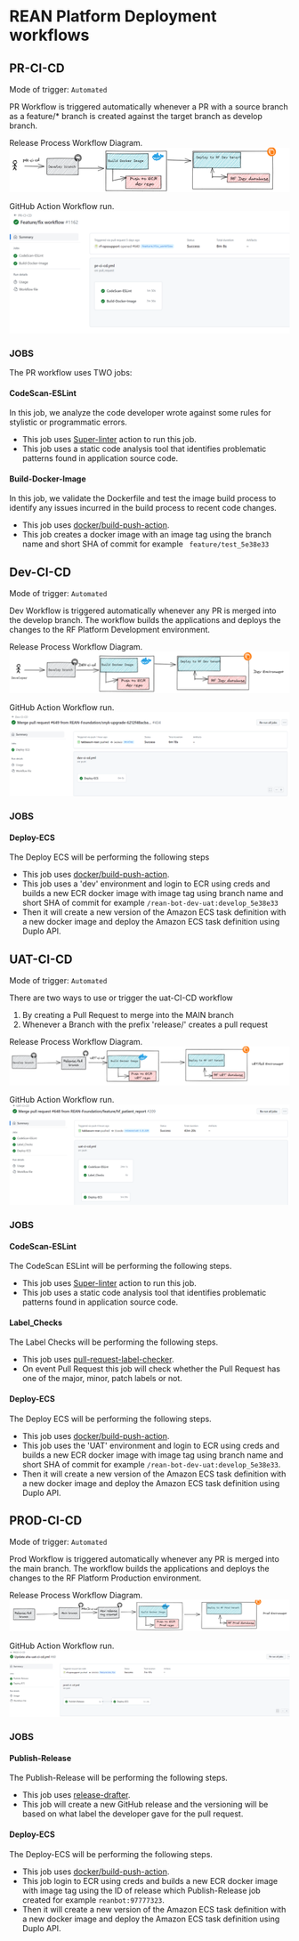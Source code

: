 # REAN Platform Deployment workflows

## PR-CI-CD
Mode of trigger: ```Automated```

 PR Workflow is triggered automatically whenever a PR with a source branch as a feature/* branch is created against the target branch as develop branch.
 
 Release Process Workflow Diagram.
 ![PR-ci-cd_workflow](https://github.com/REAN-Foundation/reancare-service/blob/develop/assets/images/pr-ci-cd_workflow.png?raw=true)
 
 GitHub Action Workflow run.
 ![pr](https://github.com/REAN-Foundation/reancare-service/blob/develop/assets/images/Pr-ci-cd_example.png?raw=true)
 
### JOBS

 The PR workflow uses TWO jobs:
 
 #### CodeScan-ESLint
  In this job, we analyze the code developer wrote against some rules for stylistic or programmatic errors.
 
  * This job uses [Super-linter](https://github.com/marketplace/actions/super-linter) action to run this job. 
  * This job uses a static code analysis tool that identifies problematic patterns found in application source code.
 
 #### Build-Docker-Image
 In this job, we validate the Dockerfile and test the image build process to identify any issues incurred in the build process to recent code changes.
 
 * This job uses [docker/build-push-action](https://github.com/marketplace/actions/build-and-push-docker-images).  
 * This job creates a docker image with an image tag using the branch name and short SHA of commit for example ``` feature/test_5e38e33```



## Dev-CI-CD
Mode of trigger: ```Automated```

Dev Workflow is triggered automatically whenever any PR is merged into the develop branch. The workflow builds the applications and deploys the changes to the RF Platform Development environment.

Release Process Workflow Diagram.
![Dev-ci-cd_workflow](https://github.com/REAN-Foundation/reancare-service/blob/develop/assets/images/dev-ci-cd_workflow.png?raw=true)

GitHub Action Workflow run.
![dev](https://github.com/REAN-Foundation/reancare-service/blob/develop/assets/images/Dev-ci-cd_example.png?raw=true)

### JOBS

#### Deploy-ECS
The Deploy ECS will be performing the following steps

* This job uses [docker/build-push-action](https://github.com/marketplace/actions/build-and-push-docker-images).
* This job uses a 'dev' environment and login to ECR using creds and builds a new ECR docker image with image tag using branch name and short SHA of commit for example ``` /rean-bot-dev-uat:develop_5e38e33 ```
* Then it will create a new version of the Amazon ECS task definition with a new docker image and deploy the Amazon ECS task definition using Duplo API.


## UAT-CI-CD
Mode of trigger: ```Automated```

There are two ways to use or trigger the uat-CI-CD workflow
1. By creating a Pull Request to merge into the MAIN branch
2. Whenever a Branch with the prefix 'release/' creates a pull request

Release Process Workflow Diagram.
![uat-ci-cd_Workflow](https://github.com/REAN-Foundation/reancare-service/blob/develop/assets/images/uat-ci-cd_workflow.png?raw=true)

GitHub Action Workflow run.
![uat](https://github.com/REAN-Foundation/reancare-service/blob/develop/assets/images/Uat-ci-cd_example.png?raw=true)

### JOBS

#### CodeScan-ESLint
The CodeScan ESLint will be performing the following steps.

* This job uses [Super-linter](https://github.com/marketplace/actions/super-linter) action to run this job.
* This job uses a static code analysis tool that identifies problematic patterns found in application source code.

#### Label_Checks
The Label Checks will be performing the following steps.

* This job uses [pull-request-label-checker](https://github.com/marketplace/actions/label-checker-for-pull-requests).
* On event Pull Request this job will check whether the Pull Request has one of the major, minor, patch labels or not. 

#### Deploy-ECS
The Deploy ECS will be performing the following steps.

* This job uses [docker/build-push-action](https://github.com/marketplace/actions/build-and-push-docker-images).
* This job uses the 'UAT' environment and login to ECR using creds and builds a new ECR docker image with image tag using branch name and short SHA of commit for example ``` /rean-bot-dev-uat:develop_5e38e33 ```. 
* Then it will create a new version of the Amazon ECS task definition with a new docker image and deploy the Amazon ECS task definition using Duplo API.


## PROD-CI-CD
Mode of trigger: ```Automated```

Prod Workflow is triggered automatically whenever any PR is merged into the main branch. The workflow builds the applications and deploys the changes to the RF Platform Production environment.

Release Process Workflow Diagram.
![prod-ci-cd_Workflow](https://github.com/REAN-Foundation/reancare-service/blob/develop/assets/images/PROD-ci-cd_workflow.png?raw=true)

GitHub Action Workflow run.
![prod](https://github.com/REAN-Foundation/reancare-service/blob/develop/assets/images/prod-ci-cd_example.png?raw=true)

### JOBS

#### Publish-Release
The Publish-Release will be performing the following steps.

* This job uses [release-drafter](https://github.com/release-drafter/release-drafter).
* This job will create a new GitHub release and the versioning will be based on what label the developer gave for the pull request.

#### Deploy-ECS
The Deploy-ECS will be performing the following steps.

* This job uses [docker/build-push-action](https://github.com/marketplace/actions/build-and-push-docker-images).
* This job login to ECR using creds and builds a new ECR docker image with image tag using the ID of release which Publish-Release job created for example ``` reanbot:97777323 ```.
* Then it will create a new version of the Amazon ECS task definition with a new docker image and deploy the Amazon ECS task definition using Duplo API.
